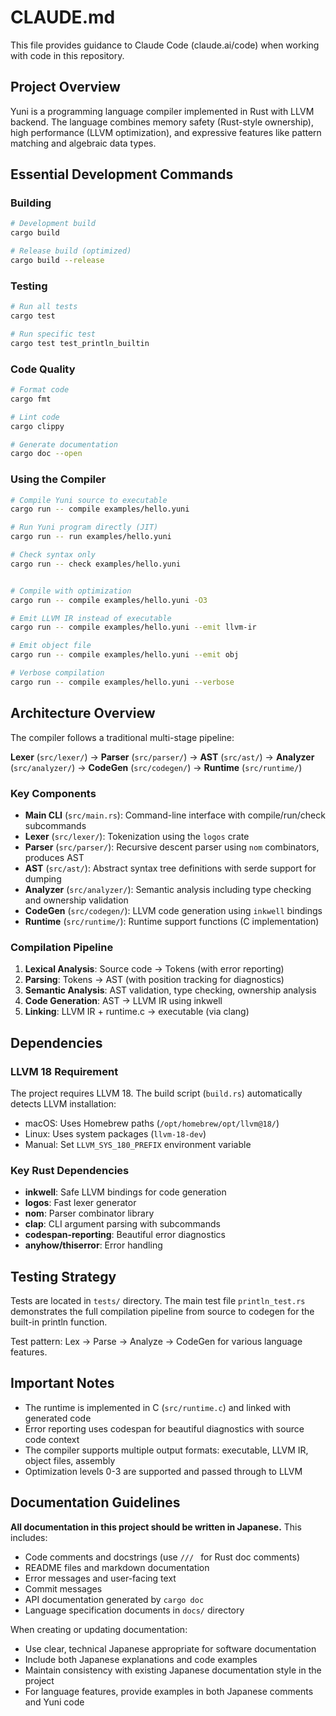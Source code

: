 # CLAUDE.md

This file provides guidance to Claude Code (claude.ai/code) when working with code in this repository.

## Project Overview

Yuni is a programming language compiler implemented in Rust with LLVM backend. The language combines memory safety (Rust-style ownership), high performance (LLVM optimization), and expressive features like pattern matching and algebraic data types.

## Essential Development Commands

### Building
```bash
# Development build
cargo build

# Release build (optimized)
cargo build --release
```

### Testing
```bash
# Run all tests
cargo test

# Run specific test
cargo test test_println_builtin
```

### Code Quality
```bash
# Format code
cargo fmt

# Lint code
cargo clippy

# Generate documentation
cargo doc --open
```

### Using the Compiler
```bash
# Compile Yuni source to executable
cargo run -- compile examples/hello.yuni

# Run Yuni program directly (JIT)
cargo run -- run examples/hello.yuni

# Check syntax only
cargo run -- check examples/hello.yuni


# Compile with optimization
cargo run -- compile examples/hello.yuni -O3

# Emit LLVM IR instead of executable
cargo run -- compile examples/hello.yuni --emit llvm-ir

# Emit object file
cargo run -- compile examples/hello.yuni --emit obj

# Verbose compilation
cargo run -- compile examples/hello.yuni --verbose
```

## Architecture Overview

The compiler follows a traditional multi-stage pipeline:

**Lexer** (`src/lexer/`) → **Parser** (`src/parser/`) → **AST** (`src/ast/`) → **Analyzer** (`src/analyzer/`) → **CodeGen** (`src/codegen/`) → **Runtime** (`src/runtime/`)

### Key Components

- **Main CLI** (`src/main.rs`): Command-line interface with compile/run/check subcommands
- **Lexer** (`src/lexer/`): Tokenization using the `logos` crate
- **Parser** (`src/parser/`): Recursive descent parser using `nom` combinators, produces AST
- **AST** (`src/ast/`): Abstract syntax tree definitions with serde support for dumping
- **Analyzer** (`src/analyzer/`): Semantic analysis including type checking and ownership validation
- **CodeGen** (`src/codegen/`): LLVM code generation using `inkwell` bindings
- **Runtime** (`src/runtime/`): Runtime support functions (C implementation)

### Compilation Pipeline

1. **Lexical Analysis**: Source code → Tokens (with error reporting)
2. **Parsing**: Tokens → AST (with position tracking for diagnostics)
3. **Semantic Analysis**: AST validation, type checking, ownership analysis
4. **Code Generation**: AST → LLVM IR using inkwell
5. **Linking**: LLVM IR + runtime.c → executable (via clang)

## Dependencies

### LLVM 18 Requirement
The project requires LLVM 18. The build script (`build.rs`) automatically detects LLVM installation:
- macOS: Uses Homebrew paths (`/opt/homebrew/opt/llvm@18/`)
- Linux: Uses system packages (`llvm-18-dev`)
- Manual: Set `LLVM_SYS_180_PREFIX` environment variable

### Key Rust Dependencies
- **inkwell**: Safe LLVM bindings for code generation
- **logos**: Fast lexer generator
- **nom**: Parser combinator library
- **clap**: CLI argument parsing with subcommands
- **codespan-reporting**: Beautiful error diagnostics
- **anyhow/thiserror**: Error handling

## Testing Strategy

Tests are located in `tests/` directory. The main test file `println_test.rs` demonstrates the full compilation pipeline from source to codegen for the built-in println function.

Test pattern: Lex → Parse → Analyze → CodeGen for various language features.

## Important Notes

- The runtime is implemented in C (`src/runtime.c`) and linked with generated code
- Error reporting uses codespan for beautiful diagnostics with source code context
- The compiler supports multiple output formats: executable, LLVM IR, object files, assembly
- Optimization levels 0-3 are supported and passed through to LLVM

## Documentation Guidelines

**All documentation in this project should be written in Japanese.** This includes:

- Code comments and docstrings (use `/// ` for Rust doc comments)
- README files and markdown documentation
- Error messages and user-facing text
- Commit messages
- API documentation generated by `cargo doc`
- Language specification documents in `docs/` directory

When creating or updating documentation:
- Use clear, technical Japanese appropriate for software documentation
- Include both Japanese explanations and code examples
- Maintain consistency with existing Japanese documentation style in the project
- For language features, provide examples in both Japanese comments and Yuni code
